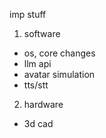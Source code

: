 imp stuff 

1. software
- os, core changes 
- llm api 
- avatar simulation 
- tts/stt


2. hardware
- 3d cad 
